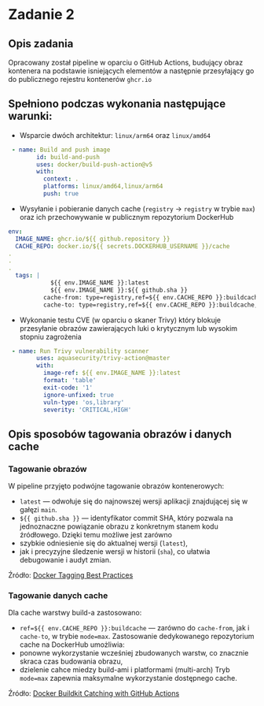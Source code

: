 # Zadanie 2
## Opis zadania
Opracowany został pipeline w oparciu o GitHub Actions, budujący obraz kontenera na podstawie isniejących elementów a następnie przesyłający  go do publicznego rejestru kontenerów `ghcr.io`
## Spełniono podczas wykonania następujące warunki:
- Wsparcie dwóch architektur:  `linux/arm64` oraz `linux/amd64`
```yml
 - name: Build and push image
        id: build-and-push
        uses: docker/build-push-action@v5
        with:
          context: .
          platforms: linux/amd64,linux/arm64
          push: true
```
- Wysyłanie i pobieranie danych cache (`registry` -> `registry` w trybie `max`) oraz ich przechowywanie w publicznym repozytorium DockerHub
```yml
env:
  IMAGE_NAME: ghcr.io/${{ github.repository }}
  CACHE_REPO: docker.io/${{ secrets.DOCKERHUB_USERNAME }}/cache
.
.
.
  tags: |
            ${{ env.IMAGE_NAME }}:latest
            ${{ env.IMAGE_NAME }}:${{ github.sha }}
          cache-from: type=registry,ref=${{ env.CACHE_REPO }}:buildcache
          cache-to: type=registry,ref=${{ env.CACHE_REPO }}:buildcache,mode=max
```
- Wykonanie testu CVE (w oparciu o skaner Trivy) który blokuje przesyłanie obrazów zawierających luki o krytycznym lub wysokim stopniu zagrożenia
```yml
 - name: Run Trivy vulnerability scanner
        uses: aquasecurity/trivy-action@master
        with:
          image-ref: ${{ env.IMAGE_NAME }}:latest
          format: 'table'
          exit-code: '1'
          ignore-unfixed: true
          vuln-type: 'os,library'
          severity: 'CRITICAL,HIGH'
```
## Opis sposobów tagowania obrazów i danych cache
### Tagowanie obrazów
W pipeline przyjęto podwójne tagowanie obrazów kontenerowych:
- `latest` — odwołuje się do najnowszej wersji aplikacji znajdującej się w gałęzi `main`.
- `${{ github.sha }}` — identyfikator commit SHA, który pozwala na jednoznaczne powiązanie obrazu z konkretnym stanem kodu źródłowego.
Dzięki temu możliwe jest zarówno
- szybkie odniesienie się do aktualnej wersji (`latest`),
- jak i precyzyjne śledzenie wersji w historii (`sha`), co ułatwia debugowanie i audyt zmian.
  
Źródło: [Docker Tagging Best Practices](https://docs.docker.com/reference/cli/docker/image/tag/)
### Tagowanie danych cache
Dla cache warstwy build-a zastosowano:
- `ref=${{ env.CACHE_REPO }}:buildcache` — zarówno do `cache-from`, jak i `cache-to`, w trybie `mode=max`.
Zastosowanie dedykowanego repozytorium cache na DockerHub umożliwia:
- ponowne wykorzystanie wcześniej zbudowanych warstw, co znacznie skraca czas budowania obrazu,
- dzielenie cahce miedzy build-ami i platformami (multi-arch)
Tryb `mode=max` zapewnia maksymalne wykorzystanie dostępnego cache.

Źródło: [Docker Buildkit Catching with GitHub Actions](https://docs.docker.com/build/cache/backends/registry/)
